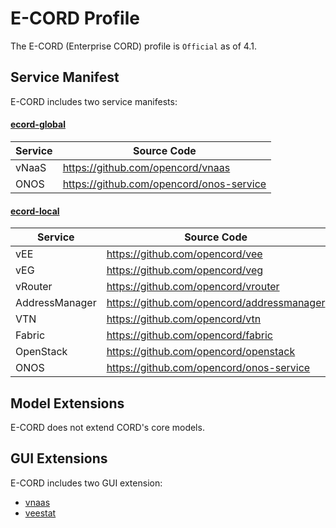 # E-CORD Profile

The E-CORD (Enterprise CORD) profile is `Official` as of 4.1.

## Service Manifest 
E-CORD includes two service manifests: 

#### [ecord-global](https://github.com/opencord/platform-install/blob/master/profile_manifests/ecord-global.yml)

| Service              | Source Code         |
|-------------|---------------|
| vNaaS                | https://github.com/opencord/vnaas |
| ONOS                | https://github.com/opencord/onos-service |

#### [ecord-local](https://github.com/opencord/platform-install/blob/master/profile_manifests/ecord.yml)

| Service              | Source Code         |
|--------------|---------------|
| vEE                     | https://github.com/opencord/vee |
| vEG                     | https://github.com/opencord/veg |
| vRouter               | https://github.com/opencord/vrouter |
| AddressManager | https://github.com/opencord/addressmanager |
| VTN                    | https://github.com/opencord/vtn |
| Fabric                 | https://github.com/opencord/fabric |
| OpenStack          | https://github.com/opencord/openstack |
| ONOS                 | https://github.com/opencord/onos-service |

## Model Extensions 
E-CORD does not extend CORD's core models.

## GUI Extensions 
E-CORD includes two GUI extension:

* [vnaas](https://github.com/opencord/vnaas/tree/master/xos/gui)
* [veestat](https://github.com/opencord/vEE/tree/master/xos/veestat)



